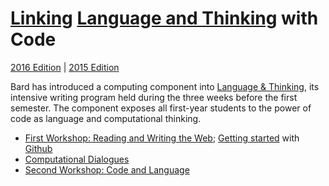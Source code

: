 # [Linking](http://bardcollege.github.io/) [Language and Thinking](http://languageandthinking.bard.edu/) with Code 
[2016 Edition](http://bardcollege.github.io) | [2015 Edition](http://bard.jsbin.com)

Bard has introduced a computing component into [Language & Thinking](http://languageandthinking.bard.edu/about), its intensive writing program held during the three weeks before the first semester. The component exposes all first-year students to the power of code as language and computational thinking.

- [First Workshop: Reading and Writing the Web](workshop1/); [Getting started](github_tutorial.pdf) with [Github](https://github.com/bardcollege/bardcollege.github.io)
- [Computational Dialogues](dialogs/)
- [Second Workshop: Code and Language](workshop2/)